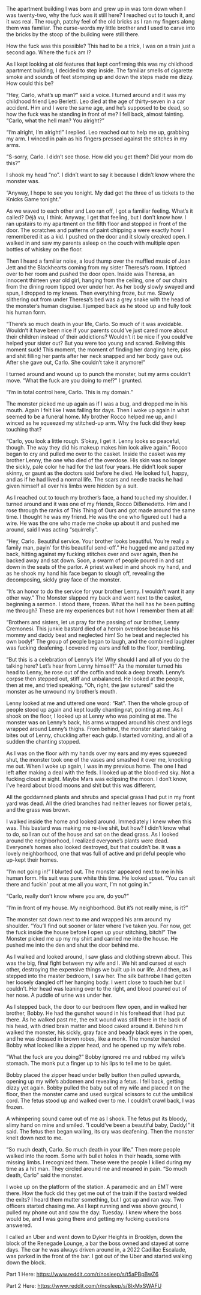 The apartment building I was born and grew up in was torn down when I was twenty-two, why the fuck was it still here? I reached out to touch it, and it was real. The rough, patchy feel of the old bricks as I ran my fingers along them was familiar. The curse-words my little brother and I used to carve into the bricks by the stoop of the building were still there.

How the fuck was this possible? This had to be a trick, I was on a train just a second ago. Where the fuck am I? 

As I kept looking at old features that kept confirming this was my childhood apartment building, I decided to step inside. The familiar smells of cigarette smoke and sounds of feet stomping up and down the steps made me dizzy. How could this be?

“Hey, Carlo, what’s up man?” said a voice. I turned around and it was my childhood friend Leo Berletti. Leo died at the age of thirty-seven in a car accident. Him and I were the same age, and he’s supposed to be dead, so how the fuck was he standing in front of me? I fell back, almost fainting. “Carlo, what the hell man? You alright?” 

“I’m alright, I’m alright!” I replied. Leo reached out to help me up, grabbing my arm. I winced in pain as his fingers pressed against the stitches in my arms. 

“S-sorry, Carlo. I didn’t see those. How did you get them? Did your mom do this?”

I shook my head “no”. I didn’t want to say it because I didn’t know where the monster was. 

“Anyway, I hope to see you tonight. My dad got the three of us tickets to the Knicks Game tonight.” 

As we waved to each other and Leo ran off, I got a familiar feeling. What’s it called? Déjà vu, I think. Anyway, I get that feeling, but I don’t know how. I ran upstairs to my apartment on the fifth floor and stopped in front of the door. The scratches and patterns of paint chipping a were exactly how I remembered it as a kid. I pushed on the door and it slowly creaked open. I walked in and saw my parents asleep on the couch with multiple open bottles of whiskey on the floor. 

Then I heard a familiar noise, a loud thump over the muffled music of Joan Jett and the Blackhearts coming from my sister Theresa’s room. I tiptoed over to her room and pushed the door open. Inside was Theresa, an innocent thirteen year old girl, hanging from the ceiling, one of our chairs from the dining room tipped over under her. As her body slowly swayed and spun, I dropped to my knees. Then everything froze, but me. Slowly slithering out from under Theresa’s bed was a grey snake with the head of the monster’s human disguise. I jumped back as he stood up and fully took his human form. 

“There’s so much death in your life, Carlo. So much of it was avoidable. Wouldn’t it have been nice if your parents could’ve just cared more about their children instead of their addictions? Wouldn’t it be nice if you could’ve helped your sister out? But you were too young and scared. Reliving this moment suck! This moment, the moment of finding her dangling here, piss and shit filling her pants after her neck snapped and her body gave out. After she gave out, Carlo. She couldn’t take it anymore!” 

I turned around and wound up to punch the monster, but my arms couldn’t move. “What the fuck are you doing to me!?” I grunted. 

“I’m in total control here, Carlo. This is my domain.” 

The monster picked me up again as if I was a bug, and dropped me in his mouth. Again I felt like I was falling for days. Then I woke up   again in what seemed to be a funeral home. My brother Rocco helped me up, and I winced as he squeezed my stitched-up arm. Why the fuck did they keep touching that? 

“Carlo, you look a little rough. S’okay, I get it.  Lenny looks so peaceful, though. The way they did his makeup makes him look alive again.” Rocco began to cry and pulled me over to the casket. Inside the casket was my brother Lenny, the one who died of the overdose. His skin was no longer the sickly, pale color he had for the last four years. He didn’t look super skinny, or gaunt as the doctors said before he died. He looked full, happy, and as if he had lived a normal life. 
The scars and needle tracks he had given himself all over his limbs were hidden by a suit. 

As I reached out to touch my brother’s face, a hand touched my shoulder. I turned around and it was one of my friends, Rocco DiBenedetto. Him and I rose through the ranks of This Thing of Ours and got made around the same time. I thought he was my friend. He was the one who figured out I had a wire. He was the one who made me choke up about it and pushed me around, said I was acting “squirrelly”. 

“Hey, Carlo. Beautiful service. Your brother looks beautiful. You’re really a family man, payin’ for this beautiful send-off.” He hugged me and patted my back, hitting against my fucking stitches over and over again, then he backed away and sat down. Soon, a swarm of people poured in and sat down in the seats of the parlor. A priest walked in and shook my hand, and as he shook my hand his face began to slough off, revealing the decomposing, sickly gray face of the monster. 

“It’s an honor to do the service for your brother Lenny. I wouldn’t want it any other way.” The Monster slapped my back and went next to the casket, beginning a sermon. I stood there, frozen. What the hell has he been putting me through? These are my experiences but not how I remember them at all! 

“Brothers and sisters, let us pray for the passing of our brother, Lenny Cremonesi. This junkie bastard died of a heroin overdose because his mommy and daddy beat and neglected him! So he beat and neglected his own body!” The group of people began to laugh, and the combined laughter was fucking deafening. I covered my ears and fell to the floor, trembling. 

“But this is a celebration of Lenny’s life! Why should I and all of you do the talking here? Let’s hear from Lenny himself!” As the monster turned his head to Lenny, he rose out of the coffin and took a deep breath. Lenny’s corpse then stepped out, stiff and unbalanced. He looked at the people, then at me, and tried speaking. “Oh, right, the jaw sutures!” said the monster as he unwound my brother’s mouth. 

Lenny looked at me and uttered one word: “Rat”. Then the whole group of people stood up again and kept loudly chanting rat, pointing at me. As I shook on the floor, I looked up at Lenny who was pointing at me. The monster was on Lenny’s back, his arms wrapped around his chest and legs wrapped around Lenny’s thighs. From behind, the monster started taking bites out of Lenny, chuckling after each gulp. I started vomiting, and all of a sudden the chanting stopped. 

As I was on the floor with my hands over my ears and my eyes squeezed shut, the monster took one of the vases and smashed it over me, knocking me out. When I woke up again, I was in my previous home. The one I had left after making a deal with the feds. I looked up at the blood-red sky. Not a fucking cloud in sight. Maybe Mars was eclipsing the moon. I don’t know, I’ve heard about blood moons and shit but this was different. 

All the goddamned plants and shrubs and special grass I had put in my front yard was dead. All the dried branches had neither leaves nor flower petals, and the grass was brown. 

I walked inside the home and looked around. Immediately I knew when this was. This bastard was making me re-live shit, but how? I didn’t know what to do, so I ran out of the house and sat on the dead grass. As I looked around the neighborhood, I realized everyone’s plants were dead. Everyone’s homes also looked destroyed, but that couldn’t be. It was a lovely neighborhood, one that was full of active and prideful people who up-kept their homes. 

“I’m not going in!” I blurted out. The monster appeared next to me in his human form. His suit was pure white this time. He looked upset. “You can sit there and fuckin’ pout at me all you want, I’m not going in.” 

“Carlo, really don’t know where you are, do you?” 

“I’m in front of my house. My neighborhood. But it’s not really mine, is it?” 

The monster sat down next to me and wrapped his arm around my shoulder. “You’ll find out sooner or later where I’ve taken you. For now, get the fuck inside the house before I open up your stitching, bitch!” The Monster picked me up my my shirt and carried me into the house. He pushed me into the den and shut the door behind me. 

As I walked and looked around, I saw glass and clothing strewn about. This was the big, final fight between my wife and I. We hit and cursed at each other, destroying the expensive things we built up in our life. And then, as I stepped into the master bedroom, I saw her. The silk bathrobe I had gotten her loosely dangled off her hanging body. I went close to touch her but I couldn’t. Her head was leaning over to the right, and blood poured out of her nose. A puddle of urine was under her. 

As I stepped back, the door to our bedroom flew open, and in walked her brother, Bobby. He had the gunshot wound in his forehead that I had put there. As he walked past me, the exit wound was still there in the back of his head, with dried brain matter and blood caked around it. Behind him walked the monster, his sickly, gray face and beady black eyes in the open, and he was dressed in brown robes, like a monk. The monster handed Bobby what looked like a zipper head, and he opened up my wife’s robe. 

“What the fuck are you doing?” Bobby ignored me and rubbed my wife’s stomach. The monk put a finger up to his lips to tell me to be quiet. 

Bobby placed the zipper head under belly button then pulled upwards, opening up my wife’s abdomen and revealing a fetus. I fell back, getting dizzy yet again. Bobby pulled the baby out of my wife and placed it on the floor, then the monster came and used surgical scissors to cut the umbilical cord. The fetus stood up and walked over to me. I couldn’t crawl back, I was frozen. 

A whimpering sound came out of me as I shook. The fetus put its bloody, slimy hand on mine and smiled. “I could’ve been a beautiful baby, Daddy!” it said. The fetus then began wailing, its cry was deafening. Then the monster knelt down next to me. 

“So much death, Carlo. So much death in your life.” Then more people walked into the room. Some with bullet holes in their heads, some with missing limbs. I recognized them. These were the people I killed during my time as a hit man. They circled around me and moaned in pain. “So much death, Carlo” said the monster. 

I woke up on the platform of the station. A paramedic and an EMT were there. How the fuck did they get me out of the train if  the bastard welded the exits? I heard them mutter something, but I got up and ran way. Two officers started chasing me. As I kept running and was above ground, I pulled my phone out and saw the day: Tuesday. I knew where the boss would be, and I was going there and getting my fucking questions answered. 

I called an Uber and went down to Dyker Heights in Brooklyn, down the block of the Renegade Lounge, a bar the boss owned and stayed at some days. The car he was always driven around in, a 2022 Cadillac Escalade, was parked in the front of the bar.  I got out of the Uber and started walking down the block. 

Part 1 Here: https://www.reddit.com/r/nosleep/s/t5aPBpBwZ6

Part 2 Here: https://www.reddit.com/r/nosleep/s/8lxMxSWAFU